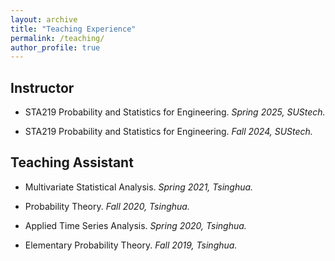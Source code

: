 ```yaml
---
layout: archive
title: "Teaching Experience"
permalink: /teaching/
author_profile: true
---
```


## Instructor

* STA219 Probability and Statistics for Engineering. _Spring 2025, SUStech._

* STA219 Probability and Statistics for Engineering. _Fall 2024, SUStech._

## Teaching Assistant

* Multivariate Statistical Analysis. _Spring 2021, Tsinghua._

* Probability Theory.  _Fall 2020, Tsinghua._

* Applied Time Series Analysis.   _Spring 2020, Tsinghua._

* Elementary Probability Theory.   _Fall 2019, Tsinghua._
